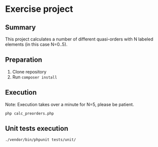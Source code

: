 # Exercise project

## Summary

This project calculates a number of different quasi-orders with N labeled elements (in this case N=0..5).

## Preparation

1. Clone repository
2. Run `composer install`

## Execution

Note: Execution takes over a minute for N=5, please be patient.

```php calc_preorders.php```

## Unit tests execution

```./vendor/bin/phpunit tests/unit/```
